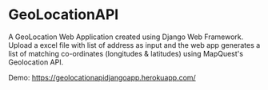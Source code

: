 # GeoLocationAPI
A GeoLocation Web Application created using Django Web Framework. Upload a excel file with list of address as input and the web app generates a list of matching co-ordinates (longitudes &amp; latitudes) using MapQuest's Geolocation API.

Demo:
https://geolocationapidjangoapp.herokuapp.com/
